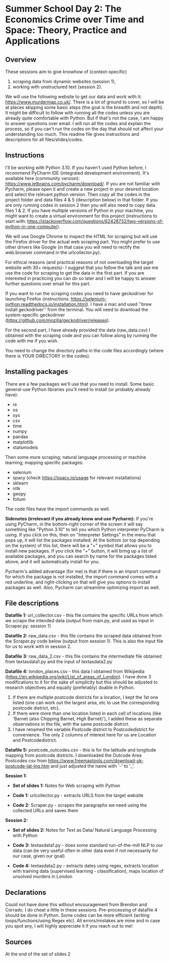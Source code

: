 # Summer School Day 2: The Economics Crime over Time and Space: Theory, Practice and Applications

## Overview

These sessions aim to give knowhow of (context-specific)
1. scraping data from dynamic websites (session 1), 
2. working with unstructured text (session 2). 

We will use the following website to get our data and work with it: https://www.murdermap.co.uk/. There is a lot of ground to cover, so I will be at places skipping some basic steps (the goal is the breadth and not depth). It might be difficult to follow with running all the codes unless you are already quite comfortable with Python. But if that's not the case, I am happy to answer questions over email. I will run all the codes and explain the process, so if you can't run the codes on the day that should not affect your understanding too much. This readme file gives instructions and descriptions for all files/slides/codes. 

## Instructions

I'll be working with Python 3.10. If you haven't used Python before, I recommend PyCharm IDE (integrated development environment). It's available here (community version): https://www.jetbrains.com/pycharm/download/. If you are not familiar with Pycharm, please open it and create a new project in your desired location and select the relevant python version. Then copy all the codes in the project folder and data files 4 & 5 (description below) in that folder. If you are only running codes in session 2 then you will also need to copy data files 1 & 2. If you have multiple versions of Python in your machine, you might want to create a virtual environment for this project (instructions to start with: https://stackoverflow.com/questions/62428732/two-versions-of-python-in-one-computer).

We will use Google Chrome to inspect the HTML for scraping but will use the Firefox driver for the actual web scraping part. You might prefer to use other drivers like Google (in that case you will need to rectify the web.browser command in the urlcollector.py). 

For ethical reasons (and practical reasons of not overloading the target website with 30+ requests)- I suggest that you follow the talk and see me use the code for scraping to get the data in the first part. If you are interested in practicing you can do so later and I will be happy to answer further questions over email for this part.

If you want to run the scraping codes you need to have geckodriver for launching Firefox (instructions: https://selenium-python.readthedocs.io/installation.html). I have a mac and used ''brew install geckodriver'' from the terminal. You will need to download the system-specific geckodriver (https://github.com/mozilla/geckodriver/releases). 

For the second part, I have already provided the data (raw_data.csv) I obtained with the scraping code and you can follow along by running the code with me if you wish.

You need to change the directory paths in the code files accordingly (where there is YOUR DIRECTORY in the codes).

## Installing packages

There are a few packages we'll use that you need to install. Some basic general-use Python libraries you'll need to install (or probably already have):
* re 
* os
* sys
* csv
* time
* numpy
* pandas
* matplotlib
* statsmodels

Then some more scraping; natural language processing or machine learning; mapping specific packages:
* selenium
* spacy (check https://spacy.io/usage for relevant installations)
* sklearn
* nltk
* geopy
* folium

The code files have the import commands as well. 

**Sidenotes (irrelevant if you already know and use Pycharm):** If you're using PyCharm, in the bottom-right corner of the screen it will say something like "Python 3.10" to tell you which Python interpreter PyCharm is using. If you click on this, then on "Interpreter Settings" in the menu that pops up, it will list the packages installed. At the bottom (or top depending on the system) of this list, there will be a "+" symbol that allows you to install new packages. If you click the "+" button, it will bring up a list of available packages, and you can search by name for the packages listed above, and it will automatically install for you.

Pycharm's added advantage (for me) is that if there is an import command for which the package is not installed, the import command comes with a red underline, and right-clicking on that will give you options to install packages as well. Also, Pycharm can streamline optimizing import as well. 

## File descriptions

**Datafile 1:** url_collector.csv - this file contains the specific URLs from which we scrape the intended data (output from main.py, and used as input in Scraper.py: session 1)

**Datafile 2:** raw_data.csv - this file contains the scraped data obtained from the Scraper.py code below (output from session 1). This is also the input file for us to work with in session 2. 

**Datafile 3:** raw_data_2.csv - this file contains the intermediate file obtained from textasdata1.py and the input of textasdata2.py

**Datafile 4:** london_places.csv - this data I obtained from Wikipedia (https://en.wikipedia.org/wiki/List_of_areas_of_London). I have done 3 modifications to it for the sake of simplicity but this should be adjusted to research objectives and equally (preferably) doable in Python. 
1. If there are multiple postcode districts for a location, I kept the 1st one listed (one can work out the largest area, etc to use the corresponding postcode district, etc).
2. If there were more than one location listed in each cell of locations (like 'Barnet (also Chipping Barnet, High Barnet)'), I added these as separate observations in the file, with the same postcode district. 
3. I have renamed the variable Postcode district to Postcodedistrict for convenience.
The only 2 columns of interest here for us are Location and Postcodedistrict. 

**Datafile 5:** postcode_outcodes.csv - this is for the latitude and longitude mapping from postcode districts. I downloaded the Outcode Area Postcodes csv from https://www.freemaptools.com/download-uk-postcode-lat-lng.htm and just adjusted the name with '-' to '_'.

**Session 1:**

  - **Set of slides 1:** Notes for Web scraping with Python

  - **Code 1:** urlcollector.py - extracts URLS from the target website

  - **Code 2:** Scraper.py - scrapes the paragraphs we need using the collected URLs and saves them

**Session 2:**

  - **Set of slides 2:** Notes for Text as Data/ Natural Language Processing with Python
  
  - **Code 3:** textasdata1.py - does some standard run-of-the-mill NLP to our data (can be very useful often in other data even if not necessarily for our  case, given our goal)

  - **Code 4:** textasdata2.py - extracts dates using regex, extracts location with training data (supervised learning - classification), maps location of unsolved murders in London

## Declarations

Could not have done this without encouragement from Brendon and Corrado. I do cheat a little in these sessions. Pre-processing of datafile 4 should be done in Python. Some codes can be more efficient (writing loops/functions/using Regex etc). All errors/mistakes are mine and in case you spot any, I will highly appreciate it if you reach out to me!

## Sources

At the end of the set of slides 2
